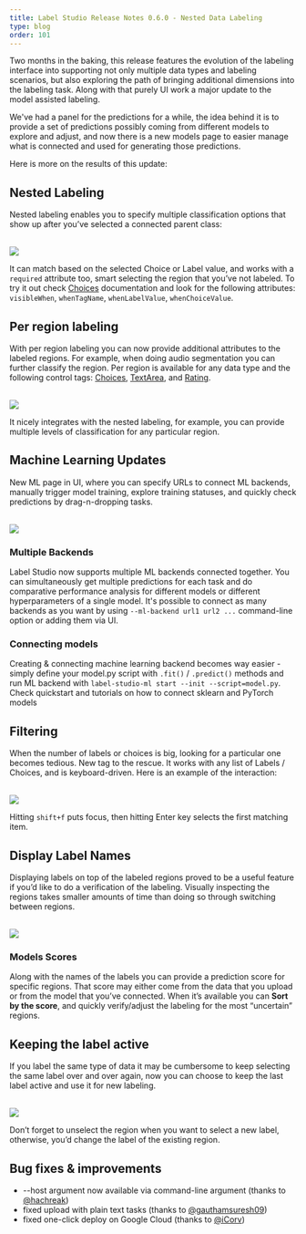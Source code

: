 ```yaml
---
title: Label Studio Release Notes 0.6.0 - Nested Data Labeling
type: blog
order: 101
---
```


Two months in the baking, this release features the evolution of the labeling interface into supporting not only multiple data types and labeling scenarios, but also exploring the path of bringing additional dimensions into the labeling task. Along with that purely UI work a major update to the model assisted labeling.

We've had a panel for the predictions for a while, the idea behind it is to provide a set of predictions possibly coming from different models to explore and adjust, and now there is a new models page to easier manage what is connected and used for generating those predictions.

Here is more on the results of this update: 

## Nested Labeling 

Nested labeling enables you to specify multiple classification options that show up after you’ve selected a connected parent class:

<br/>
<img src="/images/release-060/nested_labeling.gif" class="gif-border" />
<br/>

It can match based on the selected Choice or Label value, and works with a `required` attribute too, smart selecting the region that you’ve not labeled. To try it out check [Choices](/tags/choices.html) documentation and look for the following attributes: `visibleWhen`, `whenTagName`, `whenLabelValue`, `whenChoiceValue`.

## Per region labeling

With per region labeling you can now provide additional attributes to the labeled regions. For example, when doing audio segmentation you can further classify the region. Per region is available for any data type and the following control tags: [Choices](/tags/choices.html), [TextArea](/tags/textarea.html), and [Rating](/tags/rating.html).

<br/>
<img src="/images/release-060/per-region.gif" class="gif-border" />

It nicely integrates with the nested labeling, for example, you can provide multiple levels of classification for any particular region. 

## Machine Learning Updates

New ML page in UI, where you can specify URLs to connect ML backends, manually trigger model training, explore training statuses, and quickly check predictions by drag-n-dropping tasks.

<br/>
<img src="/images/release-060/model_page.png" class="gif-border" />


### Multiple Backends

Label Studio now supports multiple ML backends connected together. You can simultaneously get multiple predictions for each task and do comparative performance analysis for different models or different hyperparameters of a single model. It's possible to connect as many backends as you want by using `--ml-backend url1 url2 ...` command-line option or adding them via UI.

### Connecting models

Creating & connecting machine learning backend becomes way easier - simply define your model.py script with `.fit()` / `.predict()` methods and run ML backend with `label-studio-ml start --init --script=model.py`. Check quickstart and tutorials on how to connect sklearn and PyTorch models

## Filtering

When the number of labels or choices is big, looking for a particular one becomes tedious. New <Filter /> tag to the rescue. It works with any list of Labels / Choices, and is keyboard-driven. Here is an example of the interaction: 

<br/> 
<img src="/images/release-060/filtering.gif" class="gif-border" />

Hitting `shift+f` puts focus, then hitting Enter key selects the first matching item.

## Display Label Names

Displaying labels on top of the labeled regions proved to be a useful feature if you’d like to do a verification of the labeling. Visually inspecting the regions takes smaller amounts of time than doing so through switching between regions.

<br/>
<img src="/images/release-060/show-labels.gif" class="gif-border" />

### Models Scores 

Along with the names of the labels you can provide a prediction score for specific regions. That score may either come from the data that you upload or from the model that you’ve connected. When it’s available you can **Sort by the score**, and quickly verify/adjust the labeling for the most “uncertain” regions. 
   	
## Keeping the label active

If you label the same type of data it may be cumbersome to keep selecting the same label over and over again, now you can choose to keep the last label active and use it for new labeling. 

<br/>
<img src="/images/release-060/keep-label-active.gif" class="gif-border" />

Don’t forget to unselect the region when you want to select a new label, otherwise, you’d change the label of the existing region.

## Bug fixes & improvements

* --host argument now available via command-line argument (thanks to [@hachreak](https://github.com/hachreak))
* fixed upload with plain text tasks (thanks to [@gauthamsuresh09](https://github.com/gauthamsuresh09))
* fixed one-click deploy on Google Cloud (thanks to [@iCorv](https://github.com/iCorv))
